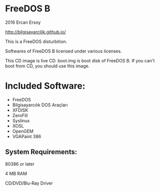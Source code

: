# FreeDOS B

2016 Ercan Ersoy

http://bilgisayarcilik.github.io/

This is a FreeDOS disturbition.

Softwares of FreeDOS B licensed under various licenses.

This CD image is live CD. boot.img is boot disk of FreeDOS B. If you can't boot from CD, you should use this image.

# Included Software:

* FreeDOS
* Bilgisayarcılık DOS Araçları
* XFDISK
* ZeroFill
* Syslinux
* XOSL
* OpenGEM
* VGAPaint 386

## System Requirements:

80386 or later

4 MB RAM

CD/DVD/Blu-Ray Driver
